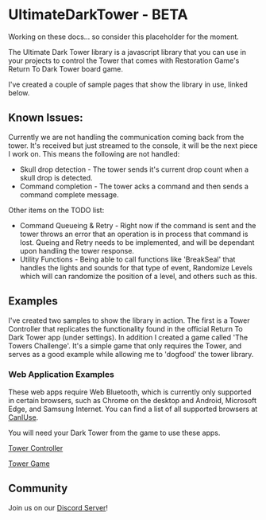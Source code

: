 # UltimateDarkTower - BETA

Working on these docs... so consider this placeholder for the moment.

The Ultimate Dark Tower library is a javascript library that you can use in your projects to control the Tower that comes with Restoration Game's Return To Dark Tower board game.

I've created a couple of sample pages that show the library in use, linked below.

## Known Issues:

Currently we are not handling the communication coming back from the tower. It's received but just streamed to the console, it will be the next piece I work on. This means the following are not handled:

- Skull drop detection - The tower sends it's current drop count when a skull drop is detected.
- Command completion - The tower acks a command and then sends a command complete message.

Other items on the TODO list:

- Command Queueing & Retry - Right now if the command is sent and the tower throws an error that an operation is in process that command is lost. Queing and Retry needs to be implemented, and will be dependant upon handling the tower response.
- Utility Functions - Being able to call functions like 'BreakSeal' that handles the lights and sounds for that type of event, Randomize Levels which will can randomize the position of a level, and others such as this.

## Examples

I've created two samples to show the library in action. The first is a Tower Controller that replicates the functionality found in the official Return To Dark Tower app (under settings). In addition I created a game called 'The Towers Challenge'. It's a simple game that only requires the Tower, and serves as a good example while allowing me to 'dogfood' the tower library.

### Web Application Examples

These web apps require Web Bluetooth, which is currently only supported in certain browsers, such as Chrome on the desktop and Android, Microsoft Edge, and Samsung Internet. You can find a list of all supported browsers at [CanIUse](https://caniuse.com/?search=web%20bluetooth).

You will need your Dark Tower from the game to use these apps.

[Tower Controller](https://chessmess.github.io/UltimateDarkTower/examples/controller/TowerController.html)

[Tower Game](https://chessmess.github.io/UltimateDarkTower/examples/game/TowerGame.html)

## Community

Join us on our [Discord Server](https://discord.com/channels/722465956265197618/1167555008376610945/1167842435766952158)!
